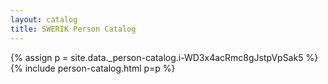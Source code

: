 ```yaml
---
layout: catalog
title: SWERIK Person Catalog
---
```

{% assign p = site.data._person-catalog.i-WD3x4acRmc8gJstpVpSak5 %}
{% include person-catalog.html p=p %}

